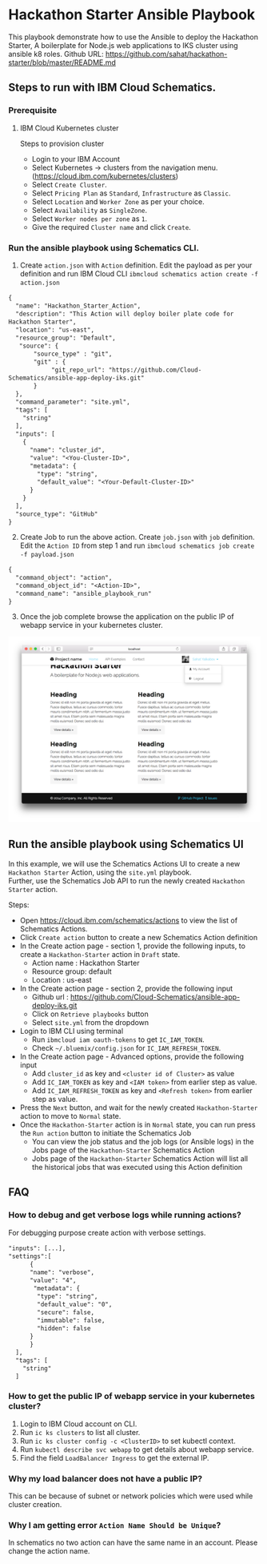 # Hackathon Starter Ansible Playbook

This playbook demonstrate how to use the Ansible to deploy the Hackathon Starter, A boilerplate for Node.js web applications to IKS cluster using ansible k8 roles. 
Github URL: https://github.com/sahat/hackathon-starter/blob/master/README.md

## Steps to run with IBM Cloud Schematics. 

### Prerequisite

1.  IBM Cloud Kubernetes cluster

    Steps to provision cluster
    
    * Login to your IBM Account
    * Select Kubernetes -> clusters from the navigation menu. (https://cloud.ibm.com/kubernetes/clusters)
    * Select `Create Cluster`. 
    * Select `Pricing Plan` as `Standard`, `Infrastructure` as `Classic`. 
    * Select `Location` and `Worker Zone` as per your choice.
    * Select `Availability` as `SingleZone`. 
    * Select `Worker nodes per zone` as `1`. 
    * Give the required `Cluster name` and click `Create`.

### Run the ansible playbook using Schematics CLI.

1. Create `action.json` with `Action` definition. Edit the payload as per your definition and run IBM Cloud CLI `ibmcloud schematics action create -f action.json`

```
{
  "name": "Hackathon_Starter_Action",
  "description": "This Action will deploy boiler plate code for Hackathon Starter",
  "location": "us-east",
  "resource_group": "Default",
   "source": {
       "source_type" : "git",
       "git" : {
            "git_repo_url": "https://github.com/Cloud-Schematics/ansible-app-deploy-iks.git"
       }
  },
  "command_parameter": "site.yml",
  "tags": [
    "string"
  ],
  "inputs": [
    {
      "name": "cluster_id",
      "value": "<You-Cluster-ID>",
      "metadata": {
        "type": "string",
        "default_value": "<Your-Default-Cluster-ID>"
      }
    }
  ],
  "source_type": "GitHub" 
}
```

2. Create Job to run the above action. Create `job.json` with `job` definition. Edit the `Action ID` from step 1 and run `ibmcloud schematics job create -f payload.json`

```
{
  "command_object": "action",
  "command_object_id": "<Action-ID>",
  "command_name": "ansible_playbook_run"
}
```

3. Once the job complete browse the application on the public IP of webapp service in your kubernetes cluster.

![](./welcome_screen.png)


  
## Run the ansible playbook using Schematics UI

In this example, we will use the Schematics Actions UI to create a new `Hackathon Starter` Action, using the `site.yml` playbook.  
Further, use the Schematics Job API to run the newly created `Hackathon Starter` action.

Steps:

- Open https://cloud.ibm.com/schematics/actions to view the list of Schematics Actions.
- Click `Create action` button to create a new Schematics Action definition
- In the Create action page - section 1, provide the following inputs, to create a `Hackathon-Starter` action in `Draft` state.
  * Action name : Hackathon Starter
  * Resource group: default
  * Location : us-east
- In the Create action page - section 2, provide the following input
  * Github url : https://github.com/Cloud-Schematics/ansible-app-deploy-iks.git
  * Click on `Retrieve playbooks` button
  * Select `site.yml` from the dropdown
- Login to IBM CLI using terminal
  * Run `ibmcloud iam oauth-tokens` to get `IC_IAM_TOKEN`. 
  * Check `~/.bluemix/config.json` for `IC_IAM_REFRESH_TOKEN`.
- In the Create action page - Advanced options, provide the following input
  * Add `cluster_id` as key and `<cluster id of Cluster>` as value
  * Add `IC_IAM_TOKEN` as key and `<IAM token>` from earlier step as value. 
  * Add `IC_IAM_REFRESH_TOKEN` as key and `<Refresh token>` from earlier step as value.
- Press the `Next` button, and wait for the newly created `Hackathon-Starter` action to move to `Normal` state.
- Once the `Hackathon-Starter` action is in `Normal` state, you can run press the `Run action` button to initiate the Schematics Job
  * You can view the job status and the job logs (or Ansible logs) in the Jobs page of the `Hackathon-Starter` Schematics Action
  * Jobs page of the `Hackathon-Starter` Schematics Action will list all the historical jobs that was executed using this Action definition


## FAQ

### How to debug and get verbose logs while running actions?


For debugging purpose create action with verbose settings.

```
"inputs": [...],
"settings":[
      {
      "name": "verbose",
      "value": "4",
       "metadata": {
        "type": "string",
        "default_value": "0",
        "secure": false,
        "immutable": false,
        "hidden": false
      }
      }
  ],
  "tags": [
    "string"
  ]
  ```

###  How to get the public IP of webapp service in your kubernetes cluster?

1. Login to IBM Cloud account on CLI. 
2. Run `ic ks clusters` to list all cluster. 
3. Run `ic ks cluster config -c <ClusterID>` to set kubectl context. 
4. Run `kubectl describe svc webapp` to get details about webapp service. 
5. Find the field `LoadBalancer Ingress` to get the external IP. 

### Why my load balancer does not have a public IP? 
This can be because of subnet or network policies which were used while cluster creation. 

### Why I am getting error `Action Name Should be Unique`?
In schematics no two action can have the same name in an account. Please change the action name. 